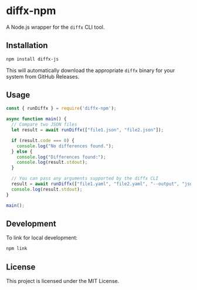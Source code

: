 # diffx-npm

A Node.js wrapper for the `diffx` CLI tool.

## Installation

```bash
npm install diffx-js
```

This will automatically download the appropriate `diffx` binary for your system from GitHub Releases.

## Usage

```javascript
const { runDiffx } = require('diffx-npm');

async function main() {
  // Compare two JSON files
  let result = await runDiffx(["file1.json", "file2.json"]);

  if (result.code === 0) {
    console.log("No differences found.");
  } else {
    console.log("Differences found:");
    console.log(result.stdout);
  }

  // You can pass any arguments supported by the diffx CLI
  result = await runDiffx(["file1.yaml", "file2.yaml", "--output", "json"]);
  console.log(result.stdout);
}

main();
```

## Development

To link for local development:

```bash
npm link
```

## License

This project is licensed under the MIT License.
